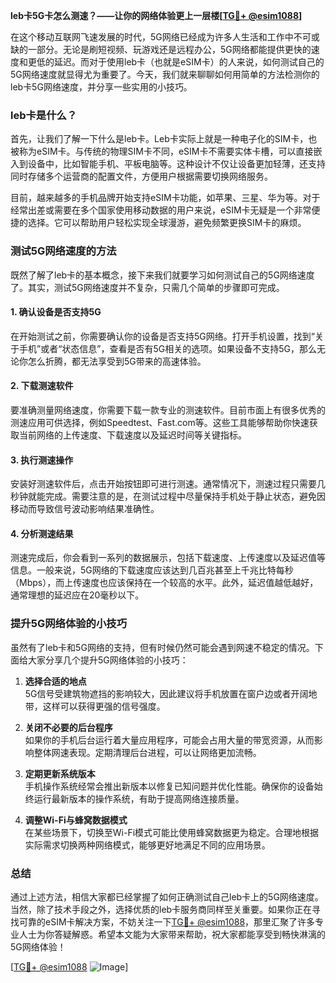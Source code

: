 **leb卡5G卡怎么测速？——让你的网络体验更上一层楼[[TG💪+ @esim1088](https://t.me/s/esim1088)]**

在这个移动互联网飞速发展的时代，5G网络已经成为许多人生活和工作中不可或缺的一部分。无论是刷短视频、玩游戏还是远程办公，5G网络都能提供更快的速度和更低的延迟。而对于使用leb卡（也就是eSIM卡）的人来说，如何测试自己的5G网络速度就显得尤为重要了。今天，我们就来聊聊如何用简单的方法检测你的leb卡5G网络速度，并分享一些实用的小技巧。

### leb卡是什么？

首先，让我们了解一下什么是leb卡。Leb卡实际上就是一种电子化的SIM卡，也被称为eSIM卡。与传统的物理SIM卡不同，eSIM卡不需要实体卡槽，可以直接嵌入到设备中，比如智能手机、平板电脑等。这种设计不仅让设备更加轻薄，还支持同时存储多个运营商的配置文件，方便用户根据需要切换网络服务。

目前，越来越多的手机品牌开始支持eSIM卡功能，如苹果、三星、华为等。对于经常出差或需要在多个国家使用移动数据的用户来说，eSIM卡无疑是一个非常便捷的选择。它可以帮助用户轻松实现全球漫游，避免频繁更换SIM卡的麻烦。

### 测试5G网络速度的方法

既然了解了leb卡的基本概念，接下来我们就要学习如何测试自己的5G网络速度了。其实，测试5G网络速度并不复杂，只需几个简单的步骤即可完成。

#### 1. 确认设备是否支持5G

在开始测试之前，你需要确认你的设备是否支持5G网络。打开手机设置，找到“关于手机”或者“状态信息”，查看是否有5G相关的选项。如果设备不支持5G，那么无论你怎么折腾，都无法享受到5G带来的高速体验。

#### 2. 下载测速软件

要准确测量网络速度，你需要下载一款专业的测速软件。目前市面上有很多优秀的测速应用可供选择，例如Speedtest、Fast.com等。这些工具能够帮助你快速获取当前网络的上传速度、下载速度以及延迟时间等关键指标。

#### 3. 执行测速操作

安装好测速软件后，点击开始按钮即可进行测速。通常情况下，测速过程只需要几秒钟就能完成。需要注意的是，在测试过程中尽量保持手机处于静止状态，避免因移动而导致信号波动影响结果准确性。

#### 4. 分析测速结果

测速完成后，你会看到一系列的数据展示，包括下载速度、上传速度以及延迟值等信息。一般来说，5G网络的下载速度应该达到几百兆甚至上千兆比特每秒（Mbps），而上传速度也应该保持在一个较高的水平。此外，延迟值越低越好，通常理想的延迟应在20毫秒以下。

### 提升5G网络体验的小技巧

虽然有了leb卡和5G网络的支持，但有时候仍然可能会遇到网速不稳定的情况。下面给大家分享几个提升5G网络体验的小技巧：

1. **选择合适的地点**  
   5G信号受建筑物遮挡的影响较大，因此建议将手机放置在窗户边或者开阔地带，这样可以获得更强的信号强度。

2. **关闭不必要的后台程序**  
   如果你的手机后台运行着大量应用程序，可能会占用大量的带宽资源，从而影响整体网速表现。定期清理后台进程，可以让网络更加流畅。

3. **定期更新系统版本**  
   手机操作系统经常会推出新版本以修复已知问题并优化性能。确保你的设备始终运行最新版本的操作系统，有助于提高网络连接质量。

4. **调整Wi-Fi与蜂窝数据模式**  
   在某些场景下，切换至Wi-Fi模式可能比使用蜂窝数据更为稳定。合理地根据实际需求切换两种网络模式，能够更好地满足不同的应用场景。

### 总结

通过上述方法，相信大家都已经掌握了如何正确测试自己leb卡上的5G网络速度。当然，除了技术手段之外，选择优质的leb卡服务商同样至关重要。如果你正在寻找可靠的eSIM卡解决方案，不妨关注一下[TG💪+ @esim1088](https://t.me/s/esim1088)，那里汇聚了许多专业人士为你答疑解惑。希望本文能为大家带来帮助，祝大家都能享受到畅快淋漓的5G网络体验！

[[TG💪+ @esim1088](https://t.me/s/esim1088) ![Image](https://i.postimg.cc/4NQfJmqS/Snipaste-2025-05-13-00-14-12.png)]